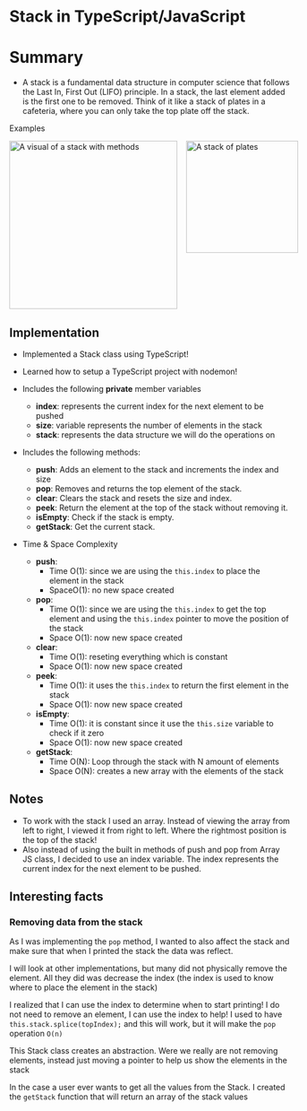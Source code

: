 # Stack in TypeScript/JavaScript

# Summary

-   A stack is a fundamental data structure in computer science that follows the Last In, First Out (LIFO) principle. In a stack, the last element added is the first one to be removed. Think of it like a stack of plates in a cafeteria, where you can only take the top plate off the stack.

Examples

<div style='display: flex; gap: 1rem'>
    <img src="../images/stack.png" alt="A visual of a stack with methods" width="300"/>
    <img src="../images/plates.jpeg" alt="A stack of plates" width="200"/>
</div>

## Implementation

-   Implemented a Stack class using TypeScript!
-   Learned how to setup a TypeScript project with nodemon!
-   Includes the following **private** member variables

    -   **index**: represents the current index for the next element to be pushed
    -   **size**: variable represents the number of elements in the stack
    -   **stack**: represents the data structure we will do the operations on

-   Includes the following methods:

    -   **push**: Adds an element to the stack and increments the index and size
    -   **pop**: Removes and returns the top element of the stack.
    -   **clear**: Clears the stack and resets the size and index.
    -   **peek**: Return the element at the top of the stack without removing it.
    -   **isEmpty**: Check if the stack is empty.
    -   **getStack**: Get the current stack.

-   Time & Space Complexity
    -   **push**:
        -   Time O(1): since we are using the `this.index` to place the element in the stack
        -   SpaceO(1): no new space created
    -   **pop**:
        -   Time O(1): since we are using the `this.index` to get the top element and using the `this.index` pointer to move the position of the stack
        -   Space O(1): now new space created
    -   **clear**:
        -   Time O(1): reseting everything which is constant
        -   Space O(1): now new space created
    -   **peek**:
        -   Time O(1): it uses the `this.index` to return the first element in the stack
        -   Space O(1): now new space created
    -   **isEmpty**:
        -   Time O(1): it is constant since it use the `this.size` variable to check if it zero
        -   Space O(1): now new space created
    -   **getStack**:
        -   Time O(N): Loop through the stack with N amount of elements
        -   Space O(N): creates a new array with the elements of the stack

## Notes

-   To work with the stack I used an array. Instead of viewing the array from left to right, I viewed it from right to left. Where the rightmost position is the top of the stack!
-   Also instead of using the built in methods of push and pop from Array JS class, I decided to use an index variable. The index represents the current index for the next element to be pushed.

## Interesting facts

### Removing data from the stack

As I was implementing the `pop` method, I wanted to also affect the stack and make sure that when I printed the stack the data was reflect.

I will look at other implementations, but many did not physically remove the element.
All they did was decrease the index (the index is used to know where to place the element in the stack)

I realized that I can use the index to determine when to start printing! I do not need to remove an element, I can use the index to help! I used to have `this.stack.splice(topIndex);` and this will work, but it will make the `pop` operation `O(n)`

This Stack class creates an abstraction. Were we really are not removing elements, instead just moving a pointer to help us show the elements in the stack

In the case a user ever wants to get all the values from the Stack. I created the `getStack` function that will return an array of the stack values
